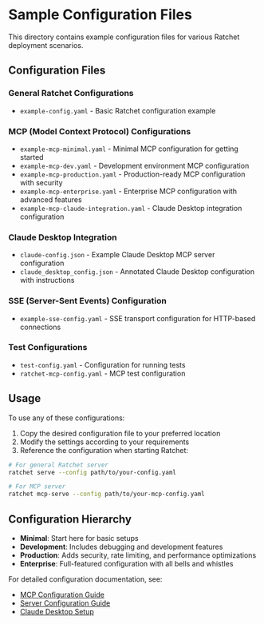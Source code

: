 # Sample Configuration Files

This directory contains example configuration files for various Ratchet deployment scenarios.

## Configuration Files

### General Ratchet Configurations
- `example-config.yaml` - Basic Ratchet configuration example

### MCP (Model Context Protocol) Configurations
- `example-mcp-minimal.yaml` - Minimal MCP configuration for getting started
- `example-mcp-dev.yaml` - Development environment MCP configuration
- `example-mcp-production.yaml` - Production-ready MCP configuration with security
- `example-mcp-enterprise.yaml` - Enterprise MCP configuration with advanced features
- `example-mcp-claude-integration.yaml` - Claude Desktop integration configuration

### Claude Desktop Integration
- `claude-config.json` - Example Claude Desktop MCP server configuration
- `claude_desktop_config.json` - Annotated Claude Desktop configuration with instructions

### SSE (Server-Sent Events) Configuration
- `example-sse-config.yaml` - SSE transport configuration for HTTP-based connections

### Test Configurations
- `test-config.yaml` - Configuration for running tests
- `ratchet-mcp-config.yaml` - MCP test configuration

## Usage

To use any of these configurations:

1. Copy the desired configuration file to your preferred location
2. Modify the settings according to your requirements
3. Reference the configuration when starting Ratchet:

```bash
# For general Ratchet server
ratchet serve --config path/to/your-config.yaml

# For MCP server
ratchet mcp-serve --config path/to/your-mcp-config.yaml
```

## Configuration Hierarchy

- **Minimal**: Start here for basic setups
- **Development**: Includes debugging and development features
- **Production**: Adds security, rate limiting, and performance optimizations
- **Enterprise**: Full-featured configuration with all bells and whistles

For detailed configuration documentation, see:
- [MCP Configuration Guide](/docs/MCP_CONFIGURATION_GUIDE.md)
- [Server Configuration Guide](/docs/SERVER_CONFIGURATION_GUIDE.md)
- [Claude Desktop Setup](/docs/CLAUDE_DESKTOP_SETUP.md)